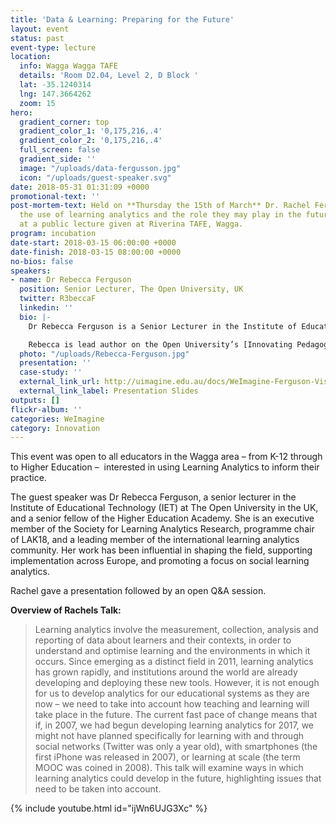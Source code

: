 ```yaml
---
title: 'Data & Learning: Preparing for the Future'
layout: event
status: past
event-type: lecture
location:
  info: Wagga Wagga TAFE
  details: 'Room D2.04, Level 2, D Block '
  lat: -35.1240314
  lng: 147.3664262
  zoom: 15
hero:
  gradient_corner: top
  gradient_color_1: '0,175,216,.4'
  gradient_color_2: '0,175,216,.4'
  full_screen: false
  gradient_side: ''
  image: "/uploads/data-fergusson.jpg"
  icon: "/uploads/guest-speaker.svg"
date: 2018-05-31 01:31:09 +0000
promotional-text: ''
post-mortem-text: Held on **Thursday the 15th of March** Dr. Rachel Ferguson explored
  the use of learning analytics and the role they may play in the future of learning
  at a public lecture given at Riverina TAFE, Wagga.
program: incubation
date-start: 2018-03-15 06:00:00 +0000
date-finish: 2018-03-15 08:00:00 +0000
no-bios: false
speakers:
- name: Dr Rebecca Ferguson
  position: Senior Lecturer, The Open University, UK
  twitter: R3beccaF
  linkedin: ''
  bio: |-
    Dr Rebecca Ferguson is a Senior Lecturer in the Institute of Educational Technology (IET) at The Open University in the UK, and a Senior Fellow of the Higher Education Academy. She is an executive member of the Society for Learning Analytics Research, programme chair of LAK18, and a leading member of the international learning analytics community. Her work has been influential in shaping the field, supporting implementation across Europe, and promoting a focus on social learning analytics. She has been invited to lead events in this area on five continents, including several associated with her work as principal investigator on the European Learning Analytics Community Exchange (LACE) and on LAEP, a project that helped European policymakers to set out an agenda for high-quality and stimulating ways of learning and teaching through the use of learning analytics.

    Rebecca is lead author on the Open University’s [Innovating Pedagogy 2017](https://iet.open.ac.uk/file/innovating-pedagogy-2017.pdf) report. This highly cited series of high-profile annual reports explores new forms of teaching, learning and assessment in order to guide educators and policy makers around the world. Her most recent book, _Augmented Education_, was published by Palgrave in Spring 2014.
  photo: "/uploads/Rebecca-Ferguson.jpg"
  presentation: ''
  case-study: ''
  external_link_url: http://uimagine.edu.au/docs/WeImagine-Ferguson-Visions.pdf
  external_link_label: Presentation Slides
outputs: []
flickr-album: ''
categories: WeImagine
category: Innovation
---
```

This event was open to all educators in the Wagga area – from K-12 through to Higher Education –  interested in using Learning Analytics to inform their practice.

The guest speaker was Dr Rebecca Ferguson, a senior lecturer in the Institute of Educational Technology (IET) at The Open University in the UK, and a senior fellow of the Higher Education Academy. She is an executive member of the Society for Learning Analytics Research, programme chair of LAK18, and a leading member of the international learning analytics community. Her work has been influential in shaping the field, supporting implementation across Europe, and promoting a focus on social learning analytics.

Rachel gave a presentation followed by an open Q&A session.

**Overview of Rachels Talk:**

> Learning analytics involve the measurement, collection, analysis and reporting of data about learners and their contexts, in order to understand and optimise learning and the environments in which it occurs. Since emerging as a distinct field in 2011, learning analytics has grown rapidly, and institutions around the world are already developing and deploying these new tools. However, it is not enough for us to develop analytics for our educational systems as they are now – we need to take into account how teaching and learning will take place in the future. The current fast pace of change means that if, in 2007, we had begun developing learning analytics for 2017, we might not have planned specifically for learning with and through social networks (Twitter was only a year old), with smartphones (the first iPhone was released in 2007), or learning at scale (the term MOOC was coined in 2008). This talk will examine ways in which learning analytics could develop in the future, highlighting issues that need to be taken into account.

{% include youtube.html id="ijWn6UJG3Xc" %}
